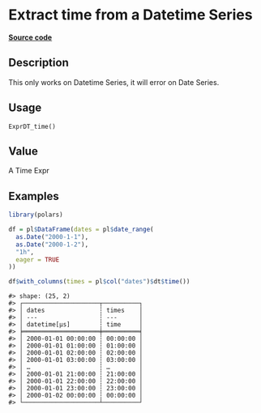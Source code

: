 
# Extract time from a Datetime Series

[**Source code**](https://github.com/pola-rs/r-polars/tree/4c60e4ba5981c539b9639261157303d78f545b69/R/expr__datetime.R#L1010)

## Description

This only works on Datetime Series, it will error on Date Series.

## Usage

<pre><code class='language-R'>ExprDT_time()
</code></pre>

## Value

A Time Expr

## Examples

``` r
library(polars)

df = pl$DataFrame(dates = pl$date_range(
  as.Date("2000-1-1"),
  as.Date("2000-1-2"),
  "1h",
  eager = TRUE
))

df$with_columns(times = pl$col("dates")$dt$time())
```

    #> shape: (25, 2)
    #> ┌─────────────────────┬──────────┐
    #> │ dates               ┆ times    │
    #> │ ---                 ┆ ---      │
    #> │ datetime[μs]        ┆ time     │
    #> ╞═════════════════════╪══════════╡
    #> │ 2000-01-01 00:00:00 ┆ 00:00:00 │
    #> │ 2000-01-01 01:00:00 ┆ 01:00:00 │
    #> │ 2000-01-01 02:00:00 ┆ 02:00:00 │
    #> │ 2000-01-01 03:00:00 ┆ 03:00:00 │
    #> │ …                   ┆ …        │
    #> │ 2000-01-01 21:00:00 ┆ 21:00:00 │
    #> │ 2000-01-01 22:00:00 ┆ 22:00:00 │
    #> │ 2000-01-01 23:00:00 ┆ 23:00:00 │
    #> │ 2000-01-02 00:00:00 ┆ 00:00:00 │
    #> └─────────────────────┴──────────┘
